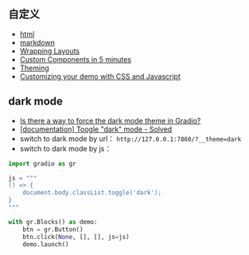 ## 自定义

- [html](https://www.gradio.app/docs/gradio/html)
- [markdown](https://www.gradio.app/docs/gradio/markdown)
- [Wrapping Layouts](https://www.gradio.app/guides/wrapping-layouts)
- [Custom Components in 5 minutes](https://www.gradio.app/guides/custom-components-in-five-minutes)
- [Theming](https://www.gradio.app/guides/theming-guide)
- [Customizing your demo with CSS and Javascript](https://www.gradio.app/guides/custom-CSS-and-JS)

## dark mode

- [Is there a way to force the dark mode theme in Gradio?](https://github.com/gradio-app/gradio/issues/7384)
- [[documentation] Toogle &#34;dark&#34; mode - Solved](https://github.com/gradio-app/gradio/issues/8598)
- switch to dark mode by url： `http://127.0.0.1:7860/?__theme=dark`
- switch to dark mode by js：

```python
import gradio as gr

js = """
() => {
    document.body.classList.toggle('dark');
}
"""

with gr.Blocks() as demo:
    btn = gr.Button()
    btn.click(None, [], [], js=js)
    demo.launch()
```
